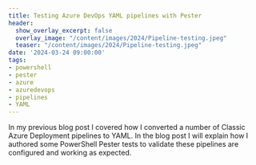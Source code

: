 ```yaml
---
title: Testing Azure DevOps YAML pipelines with Pester
header:
  show_overlay_excerpt: false
  overlay_image: "/content/images/2024/Pipeline-testing.jpeg"
  teaser: "/content/images/2024/Pipeline-testing.jpeg"
date: '2024-03-24 09:00:00'
tags:
- powershell
- pester
- azure
- azuredevops
- pipelines
- YAML
---
```


In my previous blog post I covered how I converted a number of Classic Azure Deployment pipelines to YAML. In the blog post I will explain how I authored some PowerShell Pester tests to validate these pipelines are configured and working as expected.